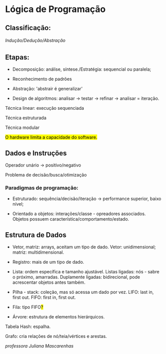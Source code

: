 # Lógica de Programação

## Classificação:

###### Indução/Dedução/Abstração

## Etapas:

- Decomposição: análise, síntese./Estratégia: sequencial ou paralela;

- Reconhecimento de padrões

- Abstração: 'abstrair é generalizar'

- Design de algoritmos: analisar -> testar -> refinar -> analisar = iteração.

Técnica linear: execução sequenciada

Técnica estruturada

Técnica modular

<mark>O hardware limita a capacidade do software.</mark>

## Dados e Instruções

Operador unário  -> positivo/negativo

Problema de decisão/busca/otimização

### Paradigmas de programação:

- Estruturado: sequência/decisão/iteração -> performance superior, baixo nível;

- Orientado a objetos: interações/classe - opreadores associados. Objetos possuem característica/comportamento/estado.

## Estrutura de Dados

- Vetor, matriz: arrays, aceitam um tipo de dado. Vetor: unidimensional; matriz: multidimensional.

- Registro: mais de um tipo de dado.

- Lista: ordem específica e tamanho ajustável. Listas ligadas: nós - sabre o próximo, amarradas. Duplamente ligadas: bidirecional, pode acrescentar objetos antes também.

- Pilha - stack: coleção, mas só acessa um dado por vez. LIFO: last in, first out. FIFO: first in, first out.

- Fila: tipo FIFO<mark>?</mark>

- Árvore: estrutura de elementos hierárquicos.

Tabela Hash: espalha.

Grafo: cria relações de nó/teia/vértices e arestas.



*professora Juliana Mascarenhas*


